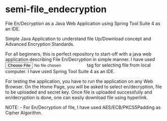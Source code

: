 # semi-file_endecryption
File En/Decryption as a Java Web Application using Spring Tool Suite 4 as an IDE.

Simple Java Application to understand file Up/Download concept and Advanced Encryption Standards.

For all beginners, this is perfect repository to start-off with a java web application describing File En/Decryption in simple manner. I have used <input type="file"> tag for selecting file from local computer. I have used Spring Tool Suite 4 as an IDE.

For testing the application, you have to run the application on any Web Browser. On the Home Page, you will be asked to select en/decryption, file to be uploaded and secret key. Once file is uploaded successfully and en/decryption is done, one can easily download file using hyperlink.

NOTE: - For En/Decryption of file, I have used AES/ECB/PKCS5Padding as Cipher Algorithm.
